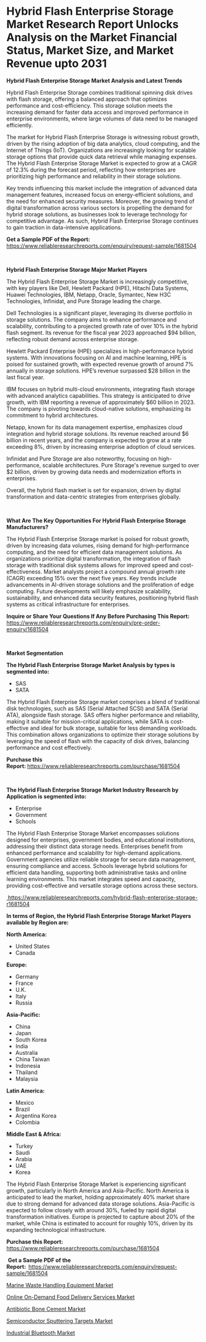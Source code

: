 <p><h1>Hybrid Flash Enterprise Storage Market Research Report Unlocks Analysis on the Market Financial Status, Market Size, and Market Revenue upto 2031</h1></p><p><strong>Hybrid Flash Enterprise Storage Market Analysis and Latest Trends</strong></p>
<p><p>Hybrid Flash Enterprise Storage combines traditional spinning disk drives with flash storage, offering a balanced approach that optimizes performance and cost-efficiency. This storage solution meets the increasing demand for faster data access and improved performance in enterprise environments, where large volumes of data need to be managed efficiently.</p><p>The market for Hybrid Flash Enterprise Storage is witnessing robust growth, driven by the rising adoption of big data analytics, cloud computing, and the Internet of Things (IoT). Organizations are increasingly looking for scalable storage options that provide quick data retrieval while managing expenses. The Hybrid Flash Enterprise Storage Market is expected to grow at a CAGR of 12.3% during the forecast period, reflecting how enterprises are prioritizing high performance and reliability in their storage solutions.</p><p>Key trends influencing this market include the integration of advanced data management features, increased focus on energy-efficient solutions, and the need for enhanced security measures. Moreover, the growing trend of digital transformation across various sectors is propelling the demand for hybrid storage solutions, as businesses look to leverage technology for competitive advantage. As such, Hybrid Flash Enterprise Storage continues to gain traction in data-intensive applications.</p></p>
<p><strong>Get a Sample PDF of the Report:&nbsp;</strong> <a href="https://www.reliableresearchreports.com/enquiry/request-sample/1681504?utm_campaign=40&utm_medium=2&utm_source=Github&utm_content=ia&utm_term=01102024&utm_id=hybrid-flash-enterprise-storage">https://www.reliableresearchreports.com/enquiry/request-sample/1681504</a></p>
<p>&nbsp;</p>
<p><strong>Hybrid Flash Enterprise Storage Major Market Players</strong></p>
<p><p>The Hybrid Flash Enterprise Storage Market is increasingly competitive, with key players like Dell, Hewlett Packard (HPE), Hitachi Data Systems, Huawei Technologies, IBM, Netapp, Oracle, Symantec, New H3C Technologies, Infinidat, and Pure Storage leading the charge.</p><p>Dell Technologies is a significant player, leveraging its diverse portfolio in storage solutions. The company aims to enhance performance and scalability, contributing to a projected growth rate of over 10% in the hybrid flash segment. Its revenue for the fiscal year 2023 approached $94 billion, reflecting robust demand across enterprise storage.</p><p>Hewlett Packard Enterprise (HPE) specializes in high-performance hybrid systems. With innovations focusing on AI and machine learning, HPE is poised for sustained growth, with expected revenue growth of around 7% annually in storage solutions. HPE’s revenue surpassed $28 billion in the last fiscal year.</p><p>IBM focuses on hybrid multi-cloud environments, integrating flash storage with advanced analytics capabilities. This strategy is anticipated to drive growth, with IBM reporting a revenue of approximately $60 billion in 2023. The company is pivoting towards cloud-native solutions, emphasizing its commitment to hybrid architectures.</p><p>Netapp, known for its data management expertise, emphasizes cloud integration and hybrid storage solutions. Its revenue reached around $6 billion in recent years, and the company is expected to grow at a rate exceeding 8%, driven by increasing enterprise adoption of cloud services.</p><p>Infinidat and Pure Storage are also noteworthy, focusing on high-performance, scalable architectures. Pure Storage's revenue surged to over $2 billion, driven by growing data needs and modernization efforts in enterprises.</p><p>Overall, the hybrid flash market is set for expansion, driven by digital transformation and data-centric strategies from enterprises globally.</p></p>
<p>&nbsp;</p>
<p><strong>What Are The Key Opportunities For Hybrid Flash Enterprise Storage Manufacturers?</strong></p>
<p><p>The Hybrid Flash Enterprise Storage market is poised for robust growth, driven by increasing data volumes, rising demand for high-performance computing, and the need for efficient data management solutions. As organizations prioritize digital transformation, the integration of flash storage with traditional disk systems allows for improved speed and cost-effectiveness. Market analysts project a compound annual growth rate (CAGR) exceeding 15% over the next five years. Key trends include advancements in AI-driven storage solutions and the proliferation of edge computing. Future developments will likely emphasize scalability, sustainability, and enhanced data security features, positioning hybrid flash systems as critical infrastructure for enterprises.</p></p>
<p><strong>Inquire or Share Your Questions If Any Before Purchasing This Report:</strong> <a href="https://www.reliableresearchreports.com/enquiry/pre-order-enquiry/1681504?utm_campaign=40&utm_medium=2&utm_source=Github&utm_content=ia&utm_term=01102024&utm_id=hybrid-flash-enterprise-storage">https://www.reliableresearchreports.com/enquiry/pre-order-enquiry/1681504</a></p>
<p>&nbsp;</p>
<p><strong>Market Segmentation</strong></p>
<p><strong>The Hybrid Flash Enterprise Storage Market Analysis by types is segmented into:</strong></p>
<p><ul><li>SAS</li><li>SATA</li></ul></p>
<p><p>The Hybrid Flash Enterprise Storage market comprises a blend of traditional disk technologies, such as SAS (Serial Attached SCSI) and SATA (Serial ATA), alongside flash storage. SAS offers higher performance and reliability, making it suitable for mission-critical applications, while SATA is cost-effective and ideal for bulk storage, suitable for less demanding workloads. This combination allows organizations to optimize their storage solutions by leveraging the speed of flash with the capacity of disk drives, balancing performance and cost effectively.</p></p>
<p><strong>Purchase this Report:&nbsp;</strong><a href="https://www.reliableresearchreports.com/purchase/1681504?utm_campaign=40&utm_medium=2&utm_source=Github&utm_content=ia&utm_term=01102024&utm_id=hybrid-flash-enterprise-storage">https://www.reliableresearchreports.com/purchase/1681504</a></p>
<p>&nbsp;</p>
<p><strong>The Hybrid Flash Enterprise Storage Market Industry Research by Application is segmented into:</strong></p>
<p><ul><li>Enterprise</li><li>Government</li><li>Schools</li></ul></p>
<p><p>The Hybrid Flash Enterprise Storage Market encompasses solutions designed for enterprises, government bodies, and educational institutions, addressing their distinct data storage needs. Enterprises benefit from enhanced performance and scalability for high-demand applications. Government agencies utilize reliable storage for secure data management, ensuring compliance and access. Schools leverage hybrid solutions for efficient data handling, supporting both administrative tasks and online learning environments. This market integrates speed and capacity, providing cost-effective and versatile storage options across these sectors.</p></p>
<p><a href="https://www.reliableresearchreports.com/hybrid-flash-enterprise-storage-r1681504?utm_campaign=40&utm_medium=2&utm_source=Github&utm_content=ia&utm_term=01102024&utm_id=hybrid-flash-enterprise-storage">&nbsp;https://www.reliableresearchreports.com/hybrid-flash-enterprise-storage-r1681504</a></p>
<p><strong>In terms of Region, the Hybrid Flash Enterprise Storage Market Players available by Region are:</strong></p>
<p>
    <p> <strong> North America: </strong>
        <ul>
            <li>United States</li>
            <li>Canada</li>
        </ul>
        </p> 
    <p> <strong> Europe: </strong>
        <ul>
            <li>Germany</li>
            <li>France</li>
            <li>U.K.</li>
            <li>Italy</li>
            <li>Russia</li>
        </ul>
        </p> 
    <p> <strong> Asia-Pacific: </strong>
        <ul>
            <li>China</li>
            <li>Japan</li>
            <li>South Korea</li>
            <li>India</li>
            <li>Australia</li>
            <li>China Taiwan</li>
            <li>Indonesia</li>
            <li>Thailand</li>
            <li>Malaysia</li>
        </ul>
        </p> 
    <p> <strong> Latin America: </strong>
        <ul>
            <li>Mexico</li>
            <li>Brazil</li>
            <li>Argentina Korea</li>
            <li>Colombia</li>
        </ul>
        </p> 
    <p> <strong> Middle East & Africa: </strong>
        <ul>
            <li>Turkey</li>
            <li>Saudi</li>
            <li>Arabia</li>
            <li>UAE</li>
            <li>Korea</li>
        </ul>
    </p>
    </p>
<p><p>The Hybrid Flash Enterprise Storage Market is experiencing significant growth, particularly in North America and Asia-Pacific. North America is anticipated to lead the market, holding approximately 40% market share due to strong demand for advanced data storage solutions. Asia-Pacific is expected to follow closely with around 30%, fueled by rapid digital transformation initiatives. Europe is projected to capture about 20% of the market, while China is estimated to account for roughly 10%, driven by its expanding technological infrastructure.</p></p>
<p><strong>Purchase this Report: </strong><a href="https://www.reliableresearchreports.com/purchase/1681504?utm_campaign=40&utm_medium=2&utm_source=Github&utm_content=ia&utm_term=01102024&utm_id=hybrid-flash-enterprise-storage">https://www.reliableresearchreports.com/purchase/1681504</a></p>
<p>&nbsp;<strong>Get a Sample PDF of the Report:&nbsp;&nbsp;</strong><a href="https://www.reliableresearchreports.com/enquiry/request-sample/1681504?utm_campaign=40&utm_medium=2&utm_source=Github&utm_content=ia&utm_term=01102024&utm_id=hybrid-flash-enterprise-storage">https://www.reliableresearchreports.com/enquiry/request-sample/1681504</a></p>
<p><strong></strong></p>
<p><p><a href="https://github.com/JamesCox407/Market-Research-Report-List-1/blob/main/marine-waste-handling-equipment-market.md?utm_campaign=40&utm_medium=2&utm_source=Github&utm_content=ia&utm_term=01102024&utm_id=hybrid-flash-enterprise-storage">Marine Waste Handling Equipment Market</a></p><p><a href="https://github.com/tacitam515l/Market-Research-Report-List-1/blob/main/online-on-demand-food-delivery-services-market.md?utm_campaign=40&utm_medium=2&utm_source=Github&utm_content=ia&utm_term=01102024&utm_id=hybrid-flash-enterprise-storage">Online On-Demand Food Delivery Services Market</a></p><p><a href="https://www.linkedin.com/pulse/antibiotic-bone-cement-market-research-report-includes-analysis-xpp3e?utm_campaign=40&utm_medium=2&utm_source=Github&utm_content=ia&utm_term=01102024&utm_id=hybrid-flash-enterprise-storage">Antibiotic Bone Cement Market</a></p><p><a href="https://issuu.com/reportprime-2/docs/semiconductor-sputtering-targets-ma_46332447d46581?utm_campaign=40&utm_medium=2&utm_source=Github&utm_content=ia&utm_term=01102024&utm_id=hybrid-flash-enterprise-storage">Semiconductor Sputtering Targets Market</a></p><p><a href="https://issuu.com/reportprime-2/docs/industrial-bluetooth-market-size-20_3b6e883bbd8ee8?utm_campaign=40&utm_medium=2&utm_source=Github&utm_content=ia&utm_term=01102024&utm_id=hybrid-flash-enterprise-storage">Industrial Bluetooth Market</a></p></p>